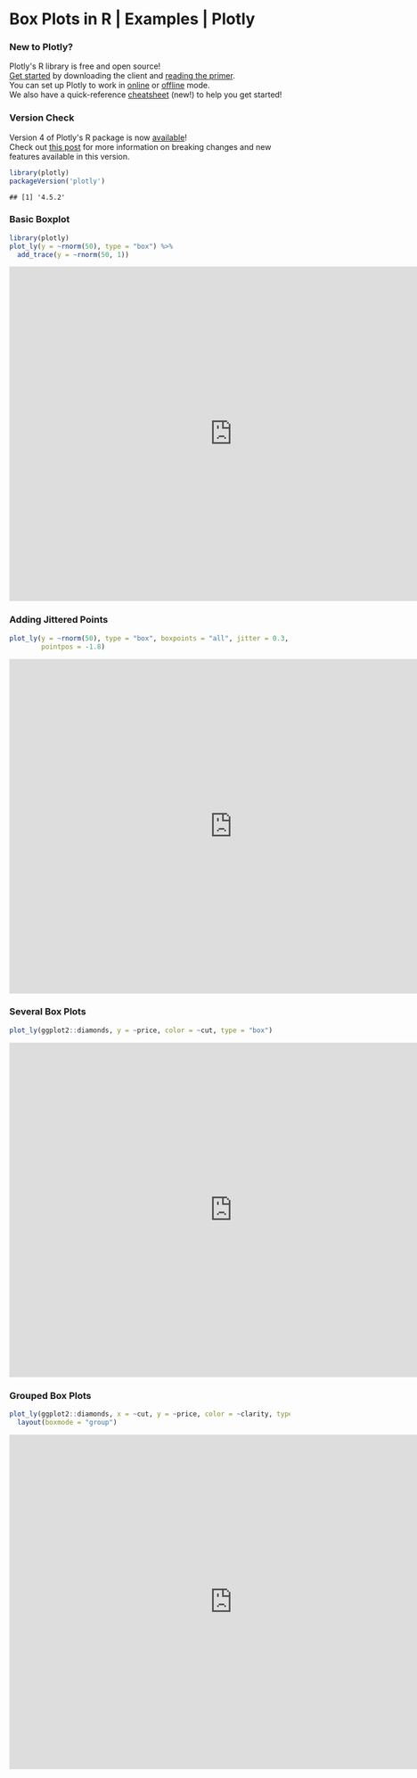 # Box Plots in R | Examples | Plotly


### New to Plotly?

Plotly's R library is free and open source!<br>
[Get started](https://plot.ly/r/getting-started/) by downloading the client and [reading the primer](https://plot.ly/r/getting-started/).<br>
You can set up Plotly to work in [online](https://plot.ly/r/getting-started/#hosting-graphs-in-your-online-plotly-account) or [offline](https://plot.ly/r/offline/) mode.<br>
We also have a quick-reference [cheatsheet](https://images.plot.ly/plotly-documentation/images/r_cheat_sheet.pdf) (new!) to help you get started!

### Version Check

Version 4 of Plotly's R package is now [available](https://plot.ly/r/getting-started/#installation)!<br>
Check out [this post](http://moderndata.plot.ly/upgrading-to-plotly-4-0-and-above/) for more information on breaking changes and new features available in this version.

```r
library(plotly)
packageVersion('plotly')
```

```
## [1] '4.5.2'
```

### Basic Boxplot


```r
library(plotly)
plot_ly(y = ~rnorm(50), type = "box") %>%
  add_trace(y = ~rnorm(50, 1))
```

<iframe src="https://plot.ly/~RPlotBot/3091.embed" width="800" height="600" id="igraph" scrolling="no" seamless="seamless" frameBorder="0"> </iframe>

### Adding Jittered Points


```r
plot_ly(y = ~rnorm(50), type = "box", boxpoints = "all", jitter = 0.3,
        pointpos = -1.8)
```

<iframe src="https://plot.ly/~RPlotBot/3093.embed" width="800" height="600" id="igraph" scrolling="no" seamless="seamless" frameBorder="0"> </iframe>


### Several Box Plots


```r
plot_ly(ggplot2::diamonds, y = ~price, color = ~cut, type = "box")
```

<iframe src="https://plot.ly/~RPlotBot/3095.embed" width="800" height="600" id="igraph" scrolling="no" seamless="seamless" frameBorder="0"> </iframe>

### Grouped Box Plots


```r
plot_ly(ggplot2::diamonds, x = ~cut, y = ~price, color = ~clarity, type = "box") %>%
  layout(boxmode = "group")
```

<iframe src="https://plot.ly/~RPlotBot/3097.embed" width="800" height="600" id="igraph" scrolling="no" seamless="seamless" frameBorder="0"> </iframe>
